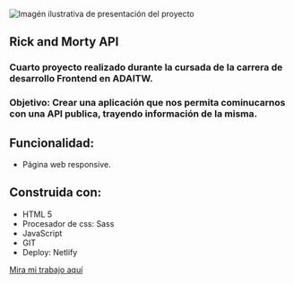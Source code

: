 ![Imagén ilustrativa de presentación del proyecto](rick-y-morty.png)

## Rick and Morty API

### Cuarto proyecto realizado durante la cursada de la carrera de desarrollo Frontend en ADAITW. 
### Objetivo: Crear una aplicación que nos permita cominucarnos con una API publica, trayendo información de la misma.


## Funcionalidad:

- Página web responsive.

## Construida con:
- HTML 5
- Procesador de css: Sass
- JavaScript
- GIT
- Deploy: Netlify

[Mira mi trabajo aquí](https://rick-and-morty-finder.netlify.app/)